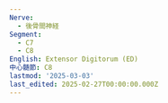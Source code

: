 ```yaml
---
Nerve:
  - 後骨間神経
Segment:
  - C7
  - C8
English: Extensor Digitorum (ED)
中心髄節: C8
lastmod: '2025-03-03'
last_edited: 2025-02-27T00:00:00.000Z
---
```



